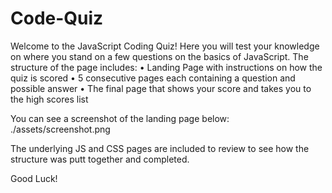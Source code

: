 # Code-Quiz

Welcome to the JavaScript Coding Quiz!
Here you will test your knowledge on where you stand on a few questions on the basics of JavaScript. 
The structure of the page includes:
•	Landing Page with instructions on how the quiz is scored
•	5 consecutive pages each containing a question and possible answer
•	The final page that shows your score and takes you to the high scores list

You can see a screenshot of the landing page below:
./assets/screenshot.png

The underlying JS and CSS pages are included to review to see how the structure was putt together and completed. 

Good Luck!
